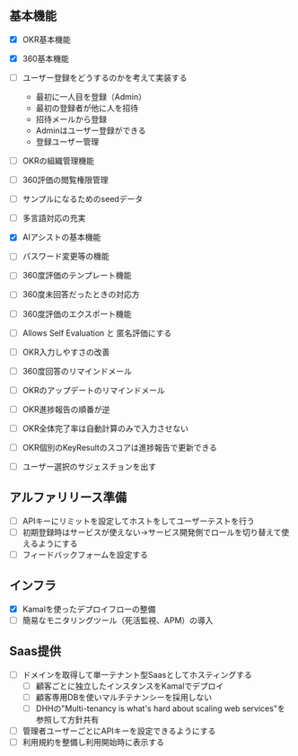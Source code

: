 ## 基本機能
- [x] OKR基本機能
- [x] 360基本機能
- [ ] ユーザー登録をどうするのかを考えて実装する
    - 最初に一人目を登録（Admin）
    - 最初の登録者が他に人を招待
    - 招待メールから登録
    - Adminはユーザー登録ができる
    - 登録ユーザー管理
- [ ] OKRの組織管理機能
- [ ] 360評価の閲覧権限管理
- [ ] サンプルになるためのseedデータ
- [ ] 多言語対応の充実
- [x] AIアシストの基本機能
- [ ] パスワード変更等の機能
- [ ] 360度評価のテンプレート機能
- [ ] 360度未回答だったときの対応方
- [ ] 360度評価のエクスポート機能
- [ ] Allows Self Evaluation と 匿名評価にする
- [ ] OKR入力しやすさの改善
- [ ] 360度回答のリマインドメール
- [ ] OKRのアップデートのリマインドメール
- [ ] OKR進捗報告の順番が逆
- [ ] OKR全体完了率は自動計算のみで入力させない
- [ ] OKR個別のKeyResultのスコアは進捗報告で更新できる
- [ ] ユーザー選択のサジェスチョンを出す


## アルファリリース準備
- [ ] APIキーにリミットを設定してホストをしてユーザーテストを行う
- [ ] 初期登録時はサービスが使えない→サービス開発側でロールを切り替えて使えるようにする
- [ ] フィードバックフォームを設定する

## インフラ
- [x] Kamalを使ったデプロイフローの整備
- [ ] 簡易なモニタリングツール（死活監視、APM）の導入

## Saas提供
- [ ] ドメインを取得して単一テナント型Saasとしてホスティングする
    - [ ] 顧客ごとに独立したインスタンスをKamalでデプロイ
    - [ ] 顧客専用DBを使いマルチテナンシーを採用しない
    - [ ] DHHの"Multi-tenancy is what's hard about scaling web services"を参照して方針共有
- [ ] 管理者ユーザーごとにAPIキーを設定できるようにする
- [ ] 利用規約を整備し利用開始時に表示する
